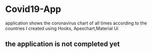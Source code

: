 # Covid19-App
application shows the coronavirus chart of all times according to the countries I created using Hooks, Apexchart,Material Ui

## the application is not completed yet
